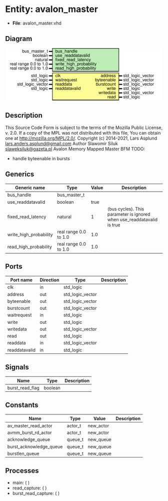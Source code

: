 # Entity: avalon_master

- **File**: avalon_master.vhd
## Diagram

![Diagram](avalon_master.svg "Diagram")
## Description

This Source Code Form is subject to the terms of the Mozilla Public
License, v. 2.0. If a copy of the MPL was not distributed with this file,
You can obtain one at http://mozilla.org/MPL/2.0/.
Copyright (c) 2014-2021, Lars Asplund lars.anders.asplund@gmail.com
Author Slawomir Siluk slaweksiluk@gazeta.pl
Avalon Memory Mapped Master BFM
TODO:
- handle byteenable in bursts
## Generics

| Generic name           | Type                  | Value | Description                                                             |
| ---------------------- | --------------------- | ----- | ----------------------------------------------------------------------- |
| bus_handle             | bus_master_t          |       |                                                                         |
| use_readdatavalid      | boolean               | true  |                                                                         |
| fixed_read_latency     | natural               | 1     | (bus cycles).  This parameter is ignored when use_readdatavalid is true |
| write_high_probability | real range 0.0 to 1.0 | 1.0   |                                                                         |
| read_high_probability  | real range 0.0 to 1.0 | 1.0   |                                                                         |
## Ports

| Port name     | Direction | Type             | Description |
| ------------- | --------- | ---------------- | ----------- |
| clk           | in        | std_logic        |             |
| address       | out       | std_logic_vector |             |
| byteenable    | out       | std_logic_vector |             |
| burstcount    | out       | std_logic_vector |             |
| waitrequest   | in        | std_logic        |             |
| write         | out       | std_logic        |             |
| writedata     | out       | std_logic_vector |             |
| read          | out       | std_logic        |             |
| readdata      | in        | std_logic_vector |             |
| readdatavalid | in        | std_logic        |             |
## Signals

| Name            | Type    | Description |
| --------------- | ------- | ----------- |
| burst_read_flag | boolean |             |
## Constants

| Name                    | Type    | Value      | Description |
| ----------------------- | ------- | ---------- | ----------- |
| av_master_read_actor    | actor_t |  new_actor |             |
| avmm_burst_rd_actor     | actor_t |  new_actor |             |
| acknowledge_queue       | queue_t |  new_queue |             |
| burst_acknowledge_queue | queue_t |  new_queue |             |
| burstlen_queue          | queue_t |  new_queue |             |
## Processes
- main: (  )
- read_capture: (  )
- burst_read_capture: (  )
